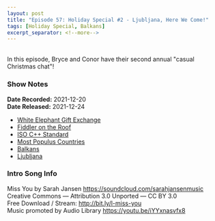 ```yaml
---
layout: post
title: "Episode 57: Holiday Special #2 - Ljubljana, Here We Come!"
tags: [Holiday Special, Balkans]
excerpt_separator: <!--more-->
---
```


<br>In this episode, Bryce and Conor have their second annual "casual Christmas chat"!

<!--more-->

### Show Notes

**Date Recorded:** 2021-12-20 <br>
**Date Released:** 2021-12-24

* [White Elephant Gift Exchange](https://en.wikipedia.org/wiki/White_elephant_gift_exchange)
* [Fiddler on the Roof](https://en.wikipedia.org/wiki/Fiddler_on_the_Roof_(film))
* [ISO C++ Standard](https://isocpp.org/std/the-standard)
* [Most Populus Countries](https://www.worldometers.info/world-population/population-by-country/)
* [Balkans](https://en.wikipedia.org/wiki/Balkans)
* [Ljubljana](https://en.wikipedia.org/wiki/Ljubljana)

### Intro Song Info

Miss You by Sarah Jansen https://soundcloud.com/sarahjansenmusic<br>
Creative Commons — Attribution 3.0 Unported — CC BY 3.0<br>
Free Download / Stream: http://bit.ly/l-miss-you<br>
Music promoted by Audio Library https://youtu.be/iYYxnasvfx8<br>